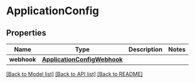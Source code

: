 # ApplicationConfig

## Properties
Name | Type | Description | Notes
------------ | ------------- | ------------- | -------------
**webhook** | [**ApplicationConfigWebhook**](ApplicationConfigWebhook.md) |  | 

[[Back to Model list]](../README.md#documentation-for-models) [[Back to API list]](../README.md#documentation-for-api-endpoints) [[Back to README]](../README.md)

